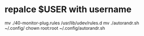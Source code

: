 # repalce $USER with username

mv ./40-monitor-plug.rules /usr/lib/udev/rules.d
mv ./autorandr.sh ~/.config/
chown root:root ~/.config/autorandr.sh

